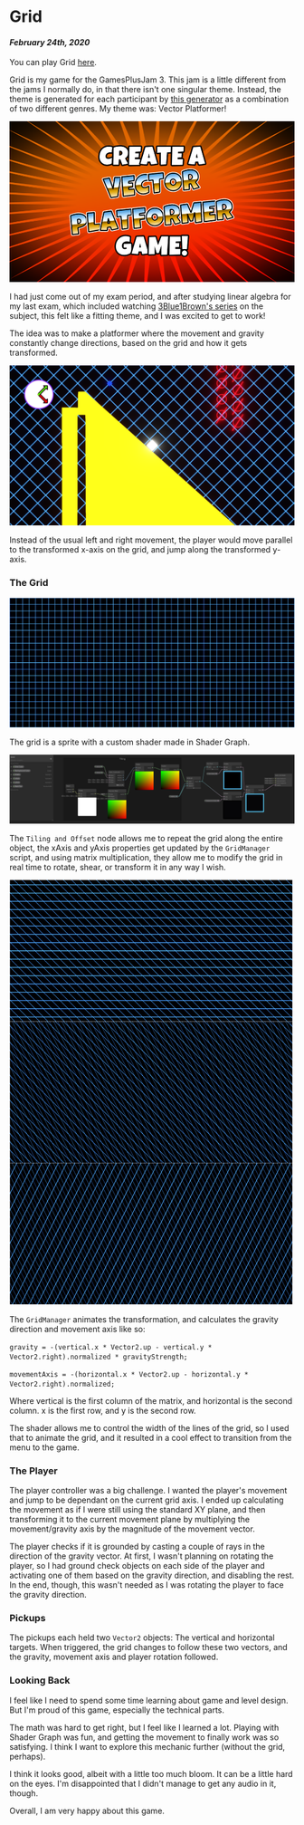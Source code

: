 [comment]: # (*.title*Grid*.title*)
[comment]: # (*.desc*My entry to the GamesPlusJam3.*.desc*)
[comment]: # (*.tags*unity, C#, game, gamesplusjam 3,  project, jam, 2020, finished, featured*.tags*)
[comment]: # (*.date*24-2-2020*.date*)

# Grid

#### *February 24th, 2020*

You can play Grid [here](https://hadidanial.itch.io/grid).

Grid is my game for the GamesPlusJam 3. This jam is a little different from the jams I normally do, in that there isn't one singular theme. Instead, the theme is generated for each participant by [this generator](https://gamesplusjames.itch.io/gpjam3-generator) as a combination of two different genres. My theme was: Vector Platformer!

![GamesPlusJam 3 Theme](grid_assets/theme.png)

I had just come out of my exam period, and after studying linear algebra for my last exam, which included watching [3Blue1Brown's series](https://www.youtube.com/playlist?list=PLZHQObOWTQDPD3MizzM2xVFitgF8hE_ab) on the subject, this felt like a fitting theme, and I was excited to get to work!

The idea was to make a platformer where the movement and gravity constantly change directions, based on the grid and how it gets transformed.

![Screenshot](grid_assets/SC1.png)

Instead of the usual left and right movement, the player would move parallel to the transformed x-axis on the grid, and jump along the transformed y-axis.

### The Grid

![Screenshot](grid_assets/grid.png)

The grid is a sprite with a custom shader made in Shader Graph.

![Grid Shader](grid_assets/GridShader.png)

The `Tiling and Offset` node allows me to repeat the grid along the entire object, the xAxis and yAxis properties get updated by the `GridManager` script, and using matrix multiplication, they allow me to modify the grid in real time to rotate, shear, or transform it in any way I wish.

![Grid Examples](grid_assets/Examples.png)

The `GridManager` animates the transformation, and calculates the gravity direction and movement axis like so:

`gravity = -(vertical.x * Vector2.up - vertical.y * Vector2.right).normalized * gravityStrength;`

`movementAxis = -(horizontal.x * Vector2.up - horizontal.y * Vector2.right).normalized;`

Where vertical is the first column of the matrix, and horizontal is the second column. x is the first row, and y is the second row.

The shader allows me to control the width of the lines of the grid, so I used that to animate the grid, and it resulted in a cool effect to transition from the menu to the game.

### The Player

The player controller was a big challenge. I wanted the player's movement and jump to be dependant on the current grid axis. I ended up calculating the movement as if I were still using the standard XY plane, and then transforming it to the current movement plane by multiplying the movement/gravity axis by the magnitude of the movement vector.

The player checks if it is grounded by casting a couple of rays in the direction of the gravity vector. At first, I wasn't planning on rotating the player, so I had ground check objects on each side of the player and activating one of them based on the gravity direction, and disabling the rest. In the end, though, this wasn't needed as I was rotating the player to face the gravity direction.

### Pickups

The pickups each held two `Vector2` objects: The vertical and horizontal targets. When triggered, the grid changes to follow these two vectors, and the gravity, movement axis and player rotation followed.

### Looking Back

I feel like I need to spend some time learning about game and level design. But I'm proud of this game, especially the technical parts.

The math was hard to get right, but I feel like I learned a lot. Playing with Shader Graph was fun, and getting the movement to finally work was so satisfying. I think I want to explore this mechanic further (without the grid, perhaps).

I think it looks good, albeit with a little too much bloom. It can be a little hard on the eyes. I'm disappointed that I didn't manage to get any audio in it, though.

Overall, I am very happy about this game.
